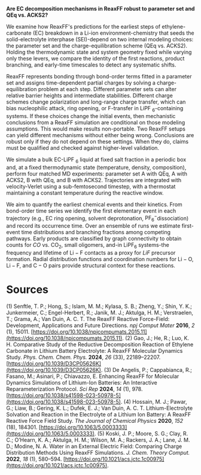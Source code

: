 
**Are EC decomposition mechanisms in ReaxFF robust to parameter set and QEq vs. ACKS2?**

We examine how ReaxFF's predictions for the earliest steps of ethylene-carbonate (EC) breakdown in a Li-ion environment-chemistry that seeds the solid-electrolyte interphase (SEI)-depend on two internal modeling choices: the parameter set and the charge-equilibration scheme (QEq vs. ACKS2). Holding the thermodynamic state and system geometry fixed while varying only these levers, we compare the identity of the first reactions, product branching, and early-time timescales to detect any systematic shifts.

ReaxFF represents bonding through bond-order terms fitted in a parameter set and assigns time-dependent partial charges by solving a charge-equilibration problem at each step. Different parameter sets can alter relative barrier heights and intermediate stabilities. Different charge schemes change polarization and long-range charge transfer, which can bias nucleophilic attack, ring opening, or F-transfer in LiPF ${ }_6$-containing systems. If these choices change the initial events, then mechanistic conclusions from a ReaxFF simulation are conditional on those modeling assumptions. This would make results non-portable. Two ReaxFF setups can yield different mechanisms without either being wrong. Conclusions are robust only if they do not depend on these settings. When they do, claims must be qualified and checked against higher-level validation.

We simulate a bulk EC-LiPF ${ }_6$ liquid at fixed salt fraction in a periodic box and, at a fixed thermodynamic state (temperature, density, composition), perform four matched MD experiments: parameter set A with QEq, A with ACKS2, B with QEq, and B with ACKS2. Trajectories are integrated with velocity-Verlet using a sub-femtosecond timestep, with a thermostat maintaining a constant temperature during the reactive window.

We aim to quantify the earliest chemical events and their kinetics. From bond-order time series we identify the first elementary event in each trajectory (e.g., EC ring opening, solvent deprotonation, $\mathrm{PF}_6^{-}$dissociation) and record its occurrence time. Over an ensemble of runs we estimate first-event time distributions and branching fractions among competing pathways. Early products are classified by graph connectivity to obtain counts for $CO$ vs. $\mathrm{CO}_2$, small oligomers, and-in $\mathrm{LiPF}_6$ systems-the frequency and lifetime of $\mathrm{Li}-\mathrm{F}$ contacts as a proxy for $LiF$ precursor formation. Radial distribution functions and coordination numbers for $\mathrm{Li}-\mathrm{O}, \mathrm{Li}-\mathrm{F}$, and $\mathrm{C}-\mathrm{O}$ pairs provide structural context for these reactions.


# Sources

(1) Senftle, T. P.; Hong, S.; Islam, M. M.; Kylasa, S. B.; Zheng, Y.; Shin, Y. K.; Junkermeier, C.; Engel-Herbert, R.; Janik, M. J.; Aktulga, H. M.; Verstraelen, T.; Grama, A.; Van Duin, A. C. T. The ReaxFF Reactive Force-Field: Development, Applications and Future Directions. _npj Comput Mater_ **2016**, _2_ (1), 15011. [https://doi.org/10.1038/npjcompumats.2015.11](https://doi.org/10.1038/npjcompumats.2015.11).
(2) Gao, J.; He, R.; Luo, K. H. Comparative Study of the Reductive Decomposition Reaction of Ethylene Carbonate in Lithium Battery Electrolyte: A ReaxFF Molecular Dynamics Study. _Phys. Chem. Chem. Phys._ **2024**, _26_ (33), 22189–22207. [https://doi.org/10.1039/D3CP05626K](https://doi.org/10.1039/D3CP05626K).
(3) De Angelis, P.; Cappabianca, R.; Fasano, M.; Asinari, P.; Chiavazzo, E. Enhancing ReaxFF for Molecular Dynamics Simulations of Lithium-Ion Batteries: An Interactive Reparameterization Protocol. _Sci Rep_ **2024**, _14_ (1), 978. [https://doi.org/10.1038/s41598-023-50978-5](https://doi.org/10.1038/s41598-023-50978-5).
(4) Hossain, M. J.; Pawar, G.; Liaw, B.; Gering, K. L.; Dufek, E. J.; Van Duin, A. C. T. Lithium-Electrolyte Solvation and Reaction in the Electrolyte of a Lithium Ion Battery: A ReaxFF Reactive Force Field Study. _The Journal of Chemical Physics_ **2020**, _152_ (18), 184301. [https://doi.org/10.1063/5.0003333](https://doi.org/10.1063/5.0003333).
(5) Koski, J. P.; Moore, S. G.; Clay, R. C.; O’Hearn, K. A.; Aktulga, H. M.; Wilson, M. A.; Rackers, J. A.; Lane, J. M. D.; Modine, N. A. Water in an External Electric Field: Comparing Charge Distribution Methods Using ReaxFF Simulations. _J. Chem. Theory Comput._ **2022**, _18_ (1), 580–594. [https://doi.org/10.1021/acs.jctc.1c00975](https://doi.org/10.1021/acs.jctc.1c00975).



